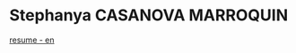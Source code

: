 # Stephanya CASANOVA MARROQUIN  
[resume - en](https://github.com/savacano28/savacano28.github.io/blob/main/resume.pdf)
